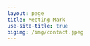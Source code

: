 ```yaml
---
layout: page
title: Meeting Mark
use-site-title: true
bigimg: /img/contact.jpeg
---
```

<!-- Start of Meetings Embed Script -->
<div class="meetings-iframe-container"
  data-src="https://meetings-eu1.hubspot.com/meetings/warneke?embed=true">
</div>
<script type="text/javascript" src="https://static.hsappstatic.net/MeetingsEmbed/ex/MeetingsEmbedCode.js"></script>
<!-- End of Meetings Embed Script -->
